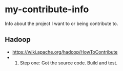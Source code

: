 # my-contribute-info
Info about the project I want to or being contribute to.

## Hadoop
* https://wiki.apache.org/hadoop/HowToContribute
* 1. Step one: Got the source code. Build and test.
